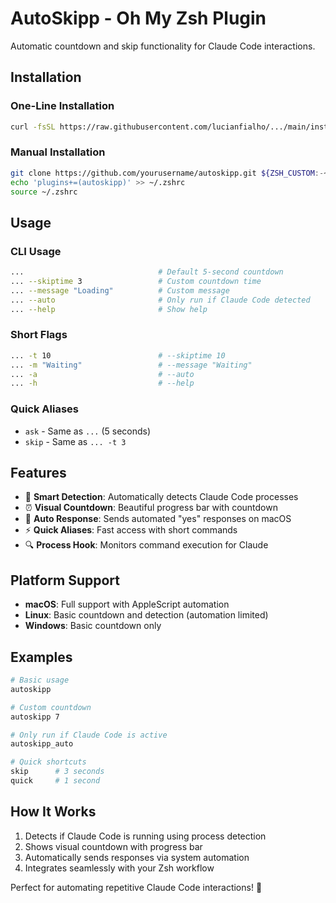 # AutoSkipp - Oh My Zsh Plugin

Automatic countdown and skip functionality for Claude Code interactions.

## Installation

### One-Line Installation

```bash
curl -fsSL https://raw.githubusercontent.com/lucianfialho/.../main/install.sh | bash
```

### Manual Installation 

```bash
git clone https://github.com/yourusername/autoskipp.git ${ZSH_CUSTOM:-~/.oh-my-zsh/custom}/plugins/autoskipp
echo 'plugins+=(autoskipp)' >> ~/.zshrc
source ~/.zshrc
```

## Usage

### CLI Usage

```bash
...                              # Default 5-second countdown
... --skiptime 3                 # Custom countdown time
... --message "Loading"          # Custom message
... --auto                       # Only run if Claude Code detected
... --help                       # Show help
```

### Short Flags

```bash
... -t 10                        # --skiptime 10
... -m "Waiting"                 # --message "Waiting"
... -a                           # --auto
... -h                           # --help
```

### Quick Aliases

- `ask` - Same as `...` (5 seconds)
- `skip` - Same as `... -t 3`

## Features

- 🎯 **Smart Detection**: Automatically detects Claude Code processes
- ⏰ **Visual Countdown**: Beautiful progress bar with countdown
- 🤖 **Auto Response**: Sends automated "yes" responses on macOS
- ⚡ **Quick Aliases**: Fast access with short commands
- 🔍 **Process Hook**: Monitors command execution for Claude

## Platform Support

- **macOS**: Full support with AppleScript automation
- **Linux**: Basic countdown and detection (automation limited)
- **Windows**: Basic countdown only

## Examples

```bash
# Basic usage
autoskipp

# Custom countdown
autoskipp 7

# Only run if Claude Code is active
autoskipp_auto

# Quick shortcuts
skip      # 3 seconds
quick     # 1 second
```

## How It Works

1. Detects if Claude Code is running using process detection
2. Shows visual countdown with progress bar
3. Automatically sends responses via system automation
4. Integrates seamlessly with your Zsh workflow

Perfect for automating repetitive Claude Code interactions! 🚀